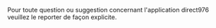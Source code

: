 Pour toute question ou suggestion concernant l'application direct976 veuillez le reporter de façon explicite.
